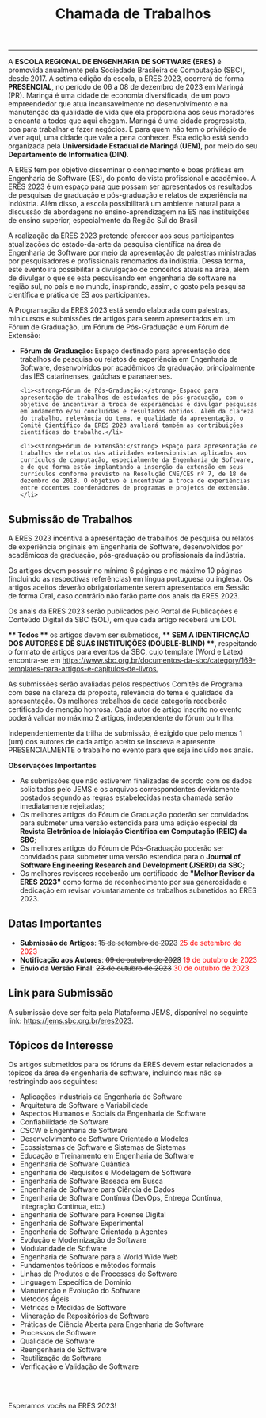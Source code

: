 ﻿---
layout: page-fullwidth
title: "Chamada de Trabalhos"
#meta_title: "Dúvidas? Entre em contato conosco"
subheadline: ""
#teaser: "Entre em contato conosco pelo e-mail #eres2020.uem@gmail.com"
permalink: "/chamada/"
header:
   image_fullwidth: BannerERES2023.png
---
<hr>

<p>A <strong>ESCOLA REGIONAL DE ENGENHARIA DE SOFTWARE (ERES)</strong> é promovida anualmente pela Sociedade Brasileira de Computação (SBC), desde 2017. A setima edição da escola, a ERES 2023, ocorrerá de forma <strong>PRESENCIAL</strong>, no período de 06 a 08 de dezembro de 2023 em Maringá (PR). Maringá é uma cidade de economia diversificada, de um povo empreendedor que atua incansavelmente no desenvolvimento e na manutenção da qualidade de vida que ela proporciona aos seus moradores e encanta a todos que aqui chegam. Maringá é uma cidade progressista, boa para trabalhar e fazer negócios. E para quem não tem o privilégio de viver aqui, uma cidade que vale a pena conhecer. Esta edição está sendo organizada pela <b>Universidade Estadual de Maringá (UEM)</b>, por meio do seu <b>Departamento de Informática (DIN)</b>.</p>

<p>A ERES tem por objetivo disseminar o conhecimento e boas práticas em Engenharia de Software (ES), do ponto de vista profissional e acadêmico. A ERES 2023 é um espaço para que possam ser apresentados os resultados de pesquisas de graduação e pós-graduação e relatos de experiência na indústria. Além disso, a escola possibilitará um ambiente natural para a discussão de abordagens no ensino-aprendizagem na ES nas instituições de ensino superior, especialmente da Região Sul do Brasil</p>

<p>A realização da ERES 2023 pretende oferecer aos seus participantes atualizações do estado-da-arte da pesquisa científica na área de Engenharia de Software por meio da apresentação de palestras ministradas por pesquisadores e profissionais renomados da indústria. Dessa forma, este evento irá possibilitar a divulgação de conceitos atuais na área, além de divulgar o que se está pesquisando em engenharia de software na região sul, no país e no mundo, inspirando, assim, o gosto pela pesquisa científica e prática de ES aos participantes.</p>

<p>A Programação da ERES 2023 está sendo elaborada com palestras, minicursos e submissões de artigos para serem apresentados em um Fórum de Graduação, um Fórum de Pós-Graduação e um Fórum de Extensão:</p>

<ul>
	<li><strong>Fórum de Graduação:</strong> Espaço destinado para apresentação dos trabalhos de pesquisa ou relatos de experiência em Engenharia de Software, desenvolvidos por acadêmicos de graduação, principalmente das IES catarinenses, gaúchas e paranaenses.</li>

	<li><strong>Fórum de Pós-Graduação:</strong> Espaço para apresentação de trabalhos de estudantes de pós-graduação, com o objetivo de incentivar a troca de experiências e divulgar pesquisas em andamento e/ou concluídas e resultados obtidos. Além da clareza do trabalho, relevância do tema, e qualidade da apresentação, o Comitê Científico da ERES 2023 avaliará também as contribuições científicas do trabalho.</li>

	<li><strong>Fórum de Extensão:</strong> Espaço para apresentação de trabalhos de relatos das atividades extensionistas aplicados aos currículos de computação, especialmente da Engenharia de Software, e de que forma estão implantando a inserção da extensão em seus currículos conforme previsto na Resolução CNE/CES nº 7, de 18 de dezembro de 2018. O objetivo é incentivar a troca de experiências entre docentes coordenadores de programas e projetos de extensão.</li>
</ul>






<h2><strong>Submissão de Trabalhos</strong></h2>

<p>A ERES 2023 incentiva a apresentação de trabalhos de pesquisa ou relatos de experiência originais em Engenharia de Software, desenvolvidos por acadêmicos de graduação, pós-graduação ou profissionais da indústria.</p>

<p>Os artigos devem possuir no mínimo 6 páginas e no máximo 10 páginas (incluindo as respectivas referências) em língua portuguesa ou inglesa. Os artigos aceitos deverão obrigatoriamente serem apresentados em Sessão de forma Oral, caso contrário não farão parte dos anais da ERES 2023.</p>

<p>Os anais da ERES 2023 serão publicados pelo Portal de Publicações e Conteúdo Digital da SBC (SOL), em que cada artigo receberá um DOI.</p>

<p><strong>** Todos **</strong> os artigos devem ser submetidos, <strong>** SEM A IDENTIFICAÇÃO DOS AUTORES E DE SUAS INSTITUIÇÕES (DOUBLE-BLIND) **</strong>, respeitando o formato de artigos para eventos da SBC, cujo template (Word e Latex) encontra-se em <a target="_blank" href="https://www.sbc.org.br/documentos-da-sbc/category/169-templates-para-artigos-e-capitulos-de-livros">https://www.sbc.org.br/documentos-da-sbc/category/169-templates-para-artigos-e-capitulos-de-livros.</a> </p>

<p>As submissões serão avaliadas pelos respectivos Comitês de Programa com base na clareza da proposta, relevância do tema e qualidade da apresentação.  Os melhores trabalhos de cada categoria receberão certificado de menção honrosa. Cada autor de artigo inscrito no evento poderá validar no máximo 2 artigos, independente do fórum ou trilha.</p>

<p>Independentemente da trilha de submissão, é exigido que pelo menos 1 (um) dos autores de cada artigo aceito se inscreva e apresente PRESENCIALMENTE o trabalho no evento para que seja incluído nos anais. </p>

<strong>Observações Importantes</strong>
<ul>
  <li>As submissões que não estiverem finalizadas de acordo com os dados solicitados pelo JEMS e os arquivos correspondentes devidamente postados segundo as regras estabelecidas nesta chamada serão imediatamente rejeitadas;</li>
  <li>Os melhores artigos do Fórum de Graduação poderão ser convidados para submeter uma versão estendida para uma edição especial da <strong>Revista Eletrônica de Iniciação Científica em Computação (REIC) da SBC</strong>;</li>
  <li>Os melhores artigos do Fórum de Pós-Graduação poderão ser convidados para submeter uma versão estendida para o <strong>Journal of Software Engineering Research and Development (JSERD) da SBC</strong>;</li>
  <li>Os melhores revisores receberão um certificado de <strong>"Melhor Revisor da ERES 2023"</strong> como forma de reconhecimento por sua generosidade e dedicação em revisar voluntariamente os trabalhos submetidos ao ERES 2023.</li>  
</ul>

<h2><strong>Datas Importantes</strong></h2>
<ul>  
  <li><strong>Submissão de Artigos</strong>: <s>15 de setembro de 2023</s>  <font color="red">25 de setembro de 2023</font></li> 
  <li><strong>Notificação aos Autores</strong>: <s>09 de outubro de 2023</s>  <font color="red">19 de outubro de 2023</font></li>
  <li><strong>Envio da Versão Final</strong>: <s>23 de outubro de 2023</s>  <font color="red">30 de outubro de 2023</font></li>
</ul>


<h2><strong>Link para Submissão</strong></h2>

<p>A submissão deve ser feita pela Plataforma JEMS, disponível no seguinte link: <a href="https://jems.sbc.org.br/eres2023" target="_blank">https://jems.sbc.org.br/eres2023</a>.</p>

<h2><strong>Tópicos de Interesse</strong></h2>

<p>Os artigos submetidos para os fóruns da ERES devem estar relacionados a tópicos da área de engenharia de software, incluindo mas não se restringindo aos seguintes:</p>
<ul>
   <li>Aplicações industriais da Engenharia de Software</li>
   <li>Arquitetura de Software e Variabilidade</li>
   <li>Aspectos Humanos e Sociais da Engenharia de Software</li>
   <li>Confiabilidade de Software</li>
   <li>CSCW e Engenharia de Software</li>
   <li>Desenvolvimento de Software Orientado a Modelos</li>   
   <li>Ecossistemas de Software e Sistemas de Sistemas</li>
   <li>Educação e Treinamento em Engenharia de Software</li>
   <li>Engenharia de Software Quântica</li>
   <li>Engenharia de Requisitos e Modelagem de Software</li>
   <li>Engenharia de Software Baseada em Busca</li>
   <li>Engenharia de Software para Ciência de Dados</li>
   <li>Engenharia de Software Contínua (DevOps, Entrega Contínua, Integração Contínua, etc.)</li>
   <li>Engenharia de Software para Forense Digital</li>
   <li>Engenharia de Software Experimental</li>
   <li>Engenharia de Software Orientada a Agentes</li>
   <li>Evolução e Modernização de Software</li>
   <li>Modularidade de Software</li>
   <li>Engenharia de Software para a World Wide Web</li>
   <li>Fundamentos teóricos e métodos formais</li>
   <li>Linhas de Produtos e de Processos de Software</li>
   <li>Linguagem Específica de Domínio</li>   
   <li>Manutenção e Evolução do Software</li>
   <li>Métodos Ágeis</li>
   <li>Métricas e Medidas de Software</li>
   <li>Mineração de Repositórios de Software</li>
   <li>Práticas de Ciência Aberta para Engenharia de Software</li>
   <li>Processos de Software</li>
   <li>Qualidade de Software </li>
   <li>Reengenharia de Software </li>
   <li>Reutilização de Software</li>
   <li>Verificação e Validação de Software</li>
</ul>


<br>
<br>
<p>Esperamos vocês na ERES 2023!</p>
